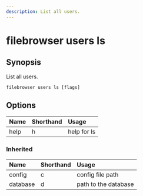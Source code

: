 ```yaml
---
description: List all users.
---
```


# filebrowser users ls

## Synopsis

List all users.

```text
filebrowser users ls [flags]
```

## Options

| Name | Shorthand | Usage |
| :--- | :--- | :--- |
| help | h | help for ls |

### Inherited

| Name | Shorthand | Usage |
| :--- | :--- | :--- |
| config | c | config file path |
| database | d | path to the database |

